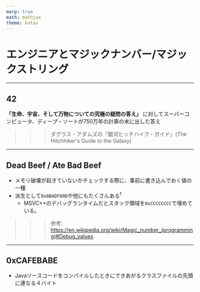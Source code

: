```yaml
---
marp: true
math: mathjax
theme: katas
---
```

<!-- 
size: 16:9
paginate: true
-->
<!-- header: 勉強会# ― エンジニアとしての解像度を高めるための勉強会-->

# エンジニアとマジックナンバー/マジックストリング

---

## 42

**「生命、宇宙、そして万物についての究極の疑問の答え」** に対してスーパーコンピュータ、ディープ・ソートが750万年の計算の末に出した答え

>>> ダグラス・アダムズの『銀河ヒッチハイク・ガイド』(The Hitchhiker's Guide to the Galaxy)

---

## Dead Beef / Ate Bad Beef 

- メモリ破壊が起きていないかチェックする際に、事前に書き込んでおく値の一種
- 派生として`0x8BADF00D`や他にもたくさんある$^1$
    - MSVC++のデバッグランタイムだとスタック領域を`0xCCCCCCCC`で埋めている。

>>> 参考: https://en.wikipedia.org/wiki/Magic_number_(programming)#Debug_values

---

## 0xCAFEBABE

- Javaソースコードをコンパイルしたときにできあがるクラスファイルの先頭に連なる４バイト